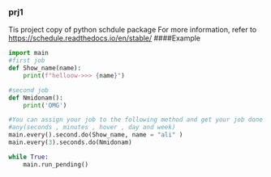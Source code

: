 ### prj1
Tis project copy of python schdule package
  For more information, refer to https://schedule.readthedocs.io/en/stable/
####Example
```python
import main
#first job
def Show_name(name):
    print(f"helloow->>> {name}")

#second job
def Nmidonam():
    print('OMG')

#You can assign your job to the following method and get your job done at any time you want.
#any(seconds , minutes , hover , day and week)
main.every().second.do(Show_name, name = "ali" )
main.every(3).seconds.do(Nmidonam)

while True:
    main.run_pending()

```
